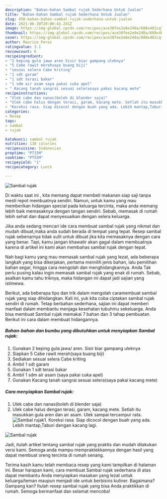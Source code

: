 ```yaml
---
description: "Bahan-bahan Sambal rujak Sederhana Untuk Jualan"
title: "Bahan-bahan Sambal rujak Sederhana Untuk Jualan"
slug: 450-bahan-bahan-sambal-rujak-sederhana-untuk-jualan
date: 2021-06-30T20:00:43.241Z
image: https://img-global.cpcdn.com/recipes/ace38fee2e8e240a/680x482cq70/sambal-rujak-foto-resep-utama.jpg
thumbnail: https://img-global.cpcdn.com/recipes/ace38fee2e8e240a/680x482cq70/sambal-rujak-foto-resep-utama.jpg
cover: https://img-global.cpcdn.com/recipes/ace38fee2e8e240a/680x482cq70/sambal-rujak-foto-resep-utama.jpg
author: Maurice Perez
ratingvalue: 3.1
reviewcount: 6
recipeingredient:
- "2 keping gula jawa aren Sisir biar gampang uleknya"
- "5 Cabe rawit merahsaya buang biji"
- "sesuai selera Cabe kriting"
- "1 sdt garam"
- "1 sdt terasi bakar"
- "1 sdm air asam saya pakai cuka apel"
- " Kacang tanah sangrai sesuai selerasaya pakai kacang mete"
recipeinstructions:
- "Ulek cabe dan nanas(boleh di blender saja)"
- "Ulek cabe halus dengan terasi, garam, kacang mete. Setlah itu masukkan gula aren dan air asam. Ulek sampai tercampur rata."
- "Koreksi rasa. Siap dicocol dengan buah yang ada. Lebih mantap,Taburi dengan kacang lagi."
categories:
- Resep
tags:
- sambal
- rujak

katakunci: sambal rujak 
nutrition: 138 calories
recipecuisine: Indonesian
preptime: "PT15M"
cooktime: "PT55M"
recipeyield: "1"
recipecategory: Lunch

---
```



![Sambal rujak](https://img-global.cpcdn.com/recipes/ace38fee2e8e240a/680x482cq70/sambal-rujak-foto-resep-utama.jpg)

Di waktu  saat ini , kita memang dapat membeli makanan siap saji tanpa mesti repot membuatnya sendiri. Namun, untuk kamu yang mau memberikan hidangan special pada keluarga tercinta, maka anda memang lebih baik memasaknya dengan tangan sendiri. Sebab, memasak di rumah lebih sehat dan dapat menyesuaikan dengan selera keluarga.

Jika anda sedang mencari ide cara membuat sambal rujak yang nikmat dan mudah dibuat,maka anda sudah berada di tempat yang tepat. Resep sambal rujak  sebenarnya tidak sulit untuk dibuat jika kita memasaknya dengan cara yang benar. Tapi, kamu jangan khawatir akan gagal dalam membuatnya 
karena di artikel ini kami akan membahas sambal rujak dengan tepat.  



Nah bagi kamu yang mau memasak sambal rujak yang lezat, ada beberapa langkah yang bisa dikerjakan, pertama memilih jenis bahan, lalu pemilihan bahan segar, hingga cara mengolah dan menghidangkannya. Anda Tak perlu pusing kalau ingin memasak sambal rujak yang enak di rumah. Sebab, asalkan kamu  tahu triknya, maka hidangan ini dapat jadi sajian yang istimewa.

Berikut, ada beberapa tips dan trik dalam mengolah caramembuat sambal rujak yang siap dihidangkan. Kali ini, yuk kita coba ciptakan sambal rujak sendiri di rumah. Tetap berbahan sederhana, sajian ini dapat memberi manfaat dalam membantu menjaga kesehatan tubuhmu sekeluarga. Anda bisa membuat Sambal rujak memakai 7 bahan dan 3 tahap pembuatan. Berikut ini cara dalam membuat hidangannya.

<!--inarticleads1-->

##### Bahan-bahan dan bumbu yang dibutuhkan untuk menyiapkan Sambal rujak:

1. Gunakan 2 keping gula jawa/ aren. Sisir biar gampang uleknya
1. Siapkan 5 Cabe rawit merah(saya buang biji)
1. Sediakan sesuai selera Cabe kriting
1. Ambil 1 sdt garam
1. Gunakan 1 sdt terasi bakar
1. Ambil 1 sdm air asam (saya pakai cuka apel)
1. Gunakan  Kacang tanah sangrai sesuai selera(saya pakai kacang mete)




<!--inarticleads2-->

##### Cara menyiapkan Sambal rujak:

1. Ulek cabe dan nanas(boleh di blender saja)
1. Ulek cabe halus dengan terasi, garam, kacang mete. Setlah itu masukkan gula aren dan air asam. Ulek sampai tercampur rata.
<img src="//assets-global.cpcdn.com/assets/icons/button_play-2c75c40dde080a61004c1f40b05d8f140eaff45d7e9e6481dc71c63d2e7c4909.png" alt="Sambal rujak">1. Koreksi rasa. Siap dicocol dengan buah yang ada. Lebih mantap,Taburi dengan kacang lagi.
<img src="//assets-global.cpcdn.com/assets/icons/button_play-2c75c40dde080a61004c1f40b05d8f140eaff45d7e9e6481dc71c63d2e7c4909.png" alt="Sambal rujak">



Jadi, itulah artikel tentang  sambal rujak  yang praktis dan mudah dilakukan versi kami. Semoga anda mampu mempraktekkannya dengan hasil yang dapat membuat oreng tercinta di rumah senang. 

Terima kasih kamu telah membaca resep yang kami tampilkan di halaman ini. Besar harapan kami, cara membuat  Sambal rujak sederhana di atas dapat membantu Anda menyiapkan masakan yang lezat untuk keluarga/teman maupun menjadi ide untuk berbisnis kuliner. Bagaimana? Gampang kan? Itulah resep sambal rujak yang bisa Anda praktikkan di rumah. Semoga bermanfaat dan selamat mencoba!

